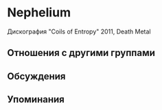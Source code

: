 # Nephelium

Дискография
"Coils of Entropy" 2011, Death Metal

## Отношения с другими группами


## Обсуждения


## Упоминания

